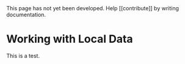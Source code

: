 <summary>
    This page has not yet been developed.  Help [[contribute]] by writing documentation.
</summary>

# Working with Local Data

This is a test. 
